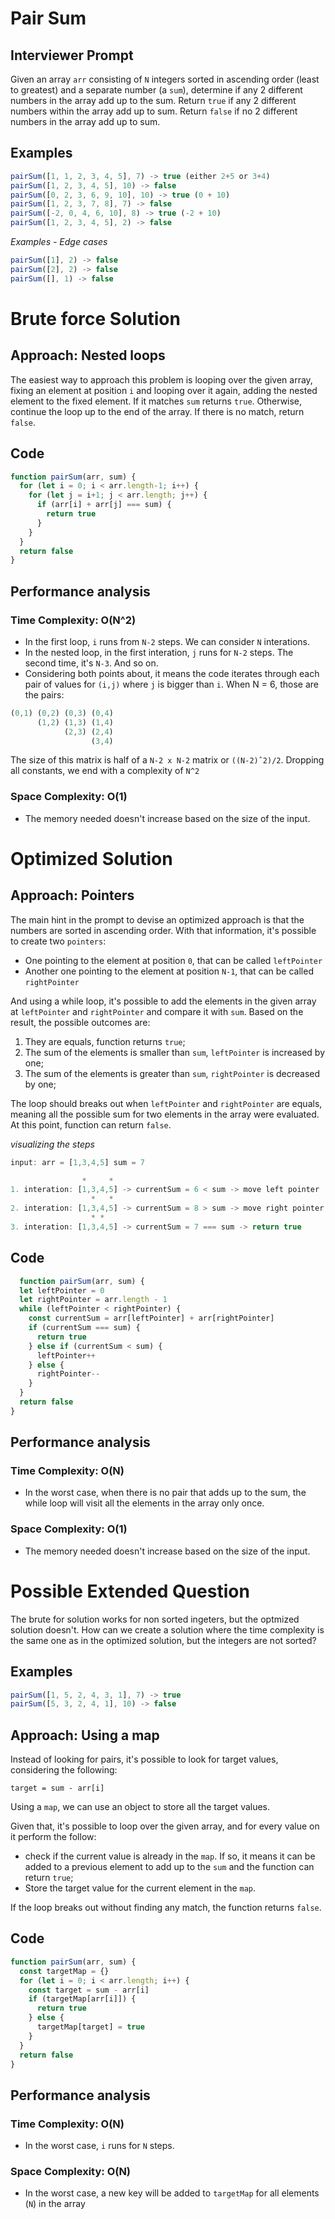 # Pair Sum

## Interviewer Prompt
Given an array `arr` consisting of `N` integers sorted in ascending order (least to greatest) and a separate number (a `sum`), determine if any 2 different numbers in the array add up to the sum. Return `true` if any 2 different numbers within the array add up to sum. Return `false` if no 2 different numbers in the array add up to sum.


## Examples

```js
pairSum([1, 1, 2, 3, 4, 5], 7) -> true (either 2+5 or 3+4)
pairSum([1, 2, 3, 4, 5], 10) -> false
pairSum([0, 2, 3, 6, 9, 10], 10) -> true (0 + 10)
pairSum([1, 2, 3, 7, 8], 7) -> false
pairSum([-2, 0, 4, 6, 10], 8) -> true (-2 + 10)
pairSum([1, 2, 3, 4, 5], 2) -> false
```

_Examples - Edge cases_

```js
pairSum([1], 2) -> false
pairSum([2], 2) -> false
pairSum([], 1) -> false
```

# Brute force Solution

## Approach: __Nested loops__

The easiest way to approach this problem is looping over the given array, fixing an element at position `i` and looping over it again, adding the nested element to the fixed element. If it matches `sum` returns `true`. Otherwise, continue the loop up to the end of the array. If there is no match, return `false`.

## Code

```js
function pairSum(arr, sum) {
  for (let i = 0; i < arr.length-1; i++) {
    for (let j = i+1; j < arr.length; j++) {
      if (arr[i] + arr[j] === sum) {
        return true
      }
    }
  }
  return false
}
```
## Performance analysis

### Time Complexity: __O(N^2)__
- In the first loop, `i` runs from `N-2` steps. We can consider `N` interations.
- In the nested loop, in the first interation, `j` runs for `N-2` steps. The second time, it's `N-3`. And so on.
- Considering both points about, it means the code iterates through each pair of values for `(i,j)` where `j` is bigger than `i`. When N = 6, those are the pairs:

```js
(0,1) (0,2) (0,3) (0,4)
      (1,2) (1,3) (1,4)
            (2,3) (2,4)
                  (3,4)
```

The size of this matrix is half of a `N-2 x N-2` matrix or `((N-2)ˆ2)/2`. Dropping all constants, we end with a complexity of `N^2`

### Space Complexity: __O(1)__
- The memory needed doesn't increase based on the size of the input.

# Optimized Solution

## Approach: __Pointers__

The main hint in the prompt to devise an optimized approach is that the numbers are sorted in ascending order. With that information, it's possible to create two `pointers`:
 - One pointing to the element at position `0`, that can be called `leftPointer`
 - Another one pointing to the element at position `N-1`, that can be called `rightPointer`

And using a while loop, it's possible to add the elements in the given array at `leftPointer` and `rightPointer` and compare it with `sum`. Based on the result, the possible outcomes are:

  1. They are equals, function returns `true`;
  2. The sum of the elements is smaller than `sum`, `leftPointer` is increased by one;
  3. The sum of the elements is greater than `sum`, `rightPointer` is decreased by one;

The loop should breaks out when `leftPointer` and `rightPointer` are equals, meaning all the possible sum for two elements in the array were evaluated. At this point, function can return `false`.

_visualizing the steps_

```js
input: arr = [1,3,4,5] sum = 7

                *     *
1. interation: [1,3,4,5] -> currentSum = 6 < sum -> move left pointer
                  *   *
2. interation: [1,3,4,5] -> currentSum = 8 > sum -> move right pointer
                  * *
3. interation: [1,3,4,5] -> currentSum = 7 === sum -> return true


```

## Code

```js
  function pairSum(arr, sum) {
  let leftPointer = 0
  let rightPointer = arr.length - 1
  while (leftPointer < rightPointer) {
    const currentSum = arr[leftPointer] + arr[rightPointer]
    if (currentSum === sum) {
      return true
    } else if (currentSum < sum) {
      leftPointer++
    } else {
      rightPointer--
    }
  }
  return false
}
```

## Performance analysis

### Time Complexity: __O(N)__
  - In the worst case, when there is no pair that adds up to the sum, the while loop will visit all the elements in the array only once.

### Space Complexity: __O(1)__
- The memory needed doesn't increase based on the size of the input.

# Possible Extended Question
The brute for solution works for non sorted ingeters, but the optmized solution doesn't. How can we create a solution where the time complexity is the same one as in the optimized solution, but the integers are not sorted?

## Examples

```js
pairSum([1, 5, 2, 4, 3, 1], 7) -> true
pairSum([5, 3, 2, 4, 1], 10) -> false
```

## Approach: __Using a map__

Instead of looking for pairs, it's possible to look for target values, considering the following:

`target = sum - arr[i]`

Using a `map`, we can use an object to store all the target values.

Given that, it's possible to loop over the given array, and for every value on it perform the follow:
  - check if the current value is already in the `map`. If so, it means it can be added to a previous element to add up to the `sum` and the function can return `true`;
  - Store the target value for the current element in the `map`.

If the loop breaks out without finding any match, the function returns `false`.

## Code

```js
function pairSum(arr, sum) {
  const targetMap = {}
  for (let i = 0; i < arr.length; i++) {
    const target = sum - arr[i]
    if (targetMap[arr[i]]) {
      return true
    } else {
      targetMap[target] = true
    }
  }
  return false
}
```

## Performance analysis

### Time Complexity: __O(N)__
- In the worst case, `i` runs for `N` steps.

### Space Complexity: __O(N)__
- In the worst case, a new key will be added to `targetMap` for all elements (`N`) in the array
